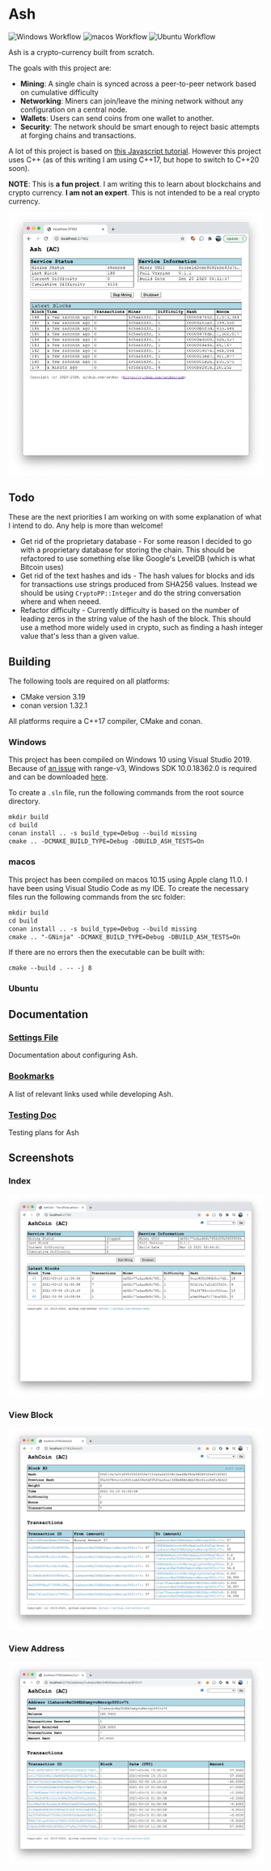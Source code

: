 # Ash

![Windows Workflow](https://github.com/zethon/AshCoin/actions/workflows/windows.yml/badge.svg)
![macos Workflow](https://github.com/zethon/AshCoin/actions/workflows/macos.yml/badge.svg)
![Ubuntu Workflow](https://github.com/zethon/AshCoin/actions/workflows/ubuntu.yml/badge.svg)


Ash is a crypto-currency built from scratch.

The goals with this project are:

* **Mining**: A single chain is synced across a peer-to-peer network based on cumulative difficulty
* **Networking**: Miners can join/leave the mining network without any configuration on a central node.
* **Wallets**: Users can send coins from one wallet to another.
* **Security**: The network should be smart enough to reject basic attempts at forging chains and transactions.

A lot of this project is based on [this Javascript tutorial](https://lhartikk.github.io/jekyll/update/2017/07/15/chapter0.html). However this project uses C++ (as of this writing I am using C++17, but hope to switch to C++20 soon). 

**NOTE**: This is **a fun project**. I am writing this to learn about blockchains and crypto currency. **I am not an expert**. This is not intended to be a real crypto currency.

![](docs/images/screenshot.png)

## Todo

These are the next priorities I am working on with some explanation of what I intend to do. Any help is more than welcome!

* Get rid of the proprietary database - For some reason I decided to go with a proprietary database for storing the chain. This should be refactored to use something else like Google's LevelDB (which is what Bitcoin uses)
* Get rid of the text hashes and ids - The hash values for blocks and ids for transactions use strings produced from SHA256 values. Instead we should be using `CryptoPP::Integer` and do the string conversation where and when neeed.
* Refactor difficulty - Currently difficulty is based on the number of leading zeros in the string value of the hash of the block. This should use a method more widely used in crypto, such as finding a hash integer value that's less than a given value.

## Building

The following tools are required on all platforms:

* CMake version 3.19
* conan version 1.32.1

All platforms require a C++17 compiler, CMake and conan. 

### Windows

This project has been compiled on Windows 10 using Visual Studio 2019. Because of [an issue](https://github.com/microsoft/vcpkg/issues/15035) with range-v3, Windows SDK 10.0.18362.0 is required and can be downloaded [here](https://developer.microsoft.com/en-us/windows/downloads/windows-10-sdk/).

To create a `.sln` file, run the following commands from the root source directory.

```shell
mkdir build
cd build
conan install .. -s build_type=Debug --build missing
cmake .. -DCMAKE_BUILD_TYPE=Debug -DBUILD_ASH_TESTS=On
```

### macos

This project has been compiled on macos 10.15 using Apple clang 11.0. I have been using Visual Studio Code as my IDE. To create the necessary files run the following commands from the src folder:

```shell
mkdir build
cd build
conan install .. -s build_type=Debug --build missing
cmake .. "-GNinja" -DCMAKE_BUILD_TYPE=Debug -DBUILD_ASH_TESTS=On
```

If there are no errors then the executable can be built with:

```shell
cmake --build . -- -j 8
```

### Ubuntu

## Documentation

### [Settings File](docs/settings.md)
Documentation about configuring Ash.

### [Bookmarks](docs/bookmarks.md)
A list of relevant links used while developing Ash.

### [Testing Doc](docs/testing.md)
Testing plans for Ash

## Screenshots

### Index
![](docs/images/viewindex.png)

### View Block
![](docs/images/viewblock.png)

### View Address
![](docs/images/viewaddress.png)
